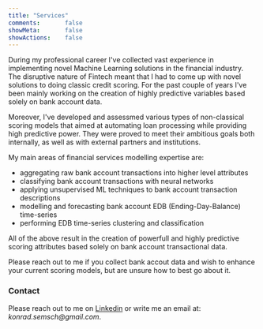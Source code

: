 ```yaml
---
title: "Services"
comments:       false
showMeta:       false
showActions:    false
---
```


During my professional career I've collected vast experience in implementing novel Machine Learning solutions in the financial industry. The disruptive nature of Fintech meant that I had to come up with novel solutions to doing classic credit scoring. For the past couple of years I've been mainly working on the creation of highly predictive variables based solely on bank account data. 

Moreover, I've developed and assessmed various types of non-classical scoring models that aimed at automating loan processing while providing high predictive power. They were proved to meet their ambitious goals both internally, as well as with external partners and institutions.

My main areas of financial services modelling expertise are:

* aggregating raw bank account transactions into higher level attributes
* classifying bank account transactions with neural networks
* applying unsupervised ML techniques to bank account transaction descriptions
* modelling and forecasting bank account EDB (Ending-Day-Balance) time-series
* performing EDB time-series clustering and classification

All of the above result in the creation of powerfull and highly predictive scoring attributes based solely on bank account transactional data. 

Please reach out to me if you collect bank accout data and wish to enhance your current scoring models, but are unsure how to best go about it.

### Contact

Please reach out to me on [Linkedin](https://www.linkedin.com/in/konradsemsch/) or write me an email at: _konrad.semsch@gmail.com_.
